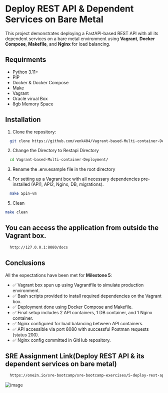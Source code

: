 # Deploy REST API & Dependent Services on Bare Metal

This project demonstrates deploying a FastAPI-based REST API with all its dependent services on a bare metal environment using **Vagrant**, **Docker Compose**, **Makefile**, and **Nginx** for load balancing.


## Requirments
- Python 3.11+
- PIP
- Docker & Docker Compose
- Make
- Vagrant
- Oracle virual Box
- 8gb Memory Space

## Installation
1) Clone the repository:

```bash
  git clone https://github.com/venk404/Vagrant-based-Multi-container-Deployment.git
```

2) Change the Directory to Restapi Directory

```bash
  cd Vagrant-based-Multi-container-Deployment/
```

3) Rename the .env.example file in the root directory

4) For setting up a Vagrant box with all necessary dependencies pre-installed (API1, API2, Nginx, DB, migrations).

```bash
  make Spin-vm
```

5) Clean
```bash
make clean
```
## You can access the application from outside the Vagrant box.

```bash
  http://127.0.0.1:8080/docs
```

## Conclusions
All the expectations have been met for **Milestone 5**:

- ✅ Vagrant box spun up using Vagrantfile to simulate production environment.  
- ✅ Bash scripts provided to install required dependencies on the Vagrant box.  
- ✅ Deployment done using Docker Compose and Makefile.  
- ✅ Final setup includes 2 API containers, 1 DB container, and 1 Nginx container.  
- ✅ Nginx configured for load balancing between API containers.  
- ✅ API accessible via port 8080 with successful Postman requests (status 200).  
- ✅ Nginx config committed in GitHub repository.

## SRE Assignment Link(Deploy REST API & its dependent services on bare metal)

```bash
  https://one2n.io/sre-bootcamp/sre-bootcamp-exercises/5-deploy-rest-api-its-dependent-services-on-bare-metal
```
![image](https://www.notion.so/image/https%3A%2F%2Fprod-files-secure.s3.us-west-2.amazonaws.com%2F9ce3a364-243d-4bf8-803e-331bbc517340%2F41791756-404b-4773-a7b2-f4767095d272%2Fvagrant-deployment.png?table=block&id=f93e1a64-1cf8-4fc6-beab-1ae82d71857c&cache=v2)
